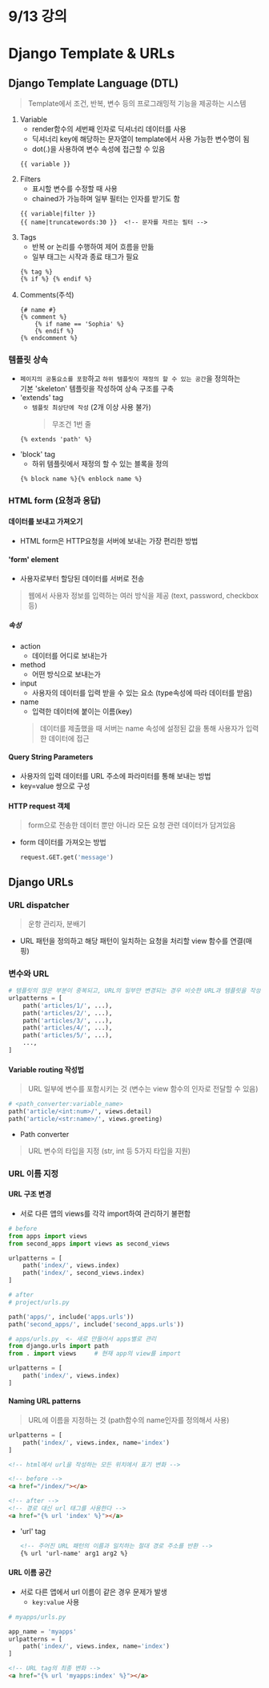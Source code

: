 # 9/13 강의
# Django Template & URLs
## Django Template Language (DTL)
> Template에서 조건, 반복, 변수 등의 프로그래밍적 기능을 제공하는 시스템
1. Variable
    - render함수의 세번째 인자로 딕셔너리 데이터를 사용
    - 딕셔너리 key에 해당하는 문자열이 template에서 사용 가능한 변수명이 됨
    - dot(.)을 사용하여 변수 속성에 접근할 수 있음
    ```django-html
    {{ variable }}
    ```
2. Filters
    - 표시할 변수를 수정할 때 사용
    - chained가 가능하며 일부 필터는 인자를 받기도 함    
    ```django-html
    {{ variable|filter }}
    {{ name|truncatewords:30 }}  <!-- 문자를 자르는 필터 -->
    ```
3. Tags
    - 반복 or 논리를 수행하여 제어 흐름을 만듦
    - 일부 태그는 시작과 종료 태그가 필요
    ```django-html
    {% tag %}
    {% if %} {% endif %}
    ```
4. Comments(주석)
    ```django-html
    {# name #}
    {% comment %}
        {% if name == 'Sophia' %}
        {% endif %}
    {% endcomment %}
   ```
### 템플릿 상속
- `페이지의 공통요소를 포함`하고 `하위 템플릿이 재정의 할 수 있는 공간`을 정의하는<br/>
기본 'skeleton' 템플릿을 작성하여 상속 구조를 구축
- 'extends' tag
    - `템플릿 최상단에 작성` (2개 이상 사용 불가)
        > 무조건 1번 줄
    ```django-html
    {% extends 'path' %}
    ```
- 'block' tag
    - 하위 템플릿에서 재정의 할 수 있는 블록을 정의
    ```django-html
    {% block name %}{% enblock name %}
    ```
### HTML form (요청과 응답)
#### 데이터를 보내고 가져오기
- HTML form은 HTTP요청을 서버에 보내는 가장 편리한 방법
#### 'form' element
- 사용자로부터 할당된 데이터를 서버로 전송
> 웹에서 사용자 정보를 입력하는 여러 방식을 제공 (text, password, checkbox 등)
##### 속성
- action
    - 데이터를 어디로 보내는가
- method
    - 어떤 방식으로 보내는가
- input
    - 사용자의 데이터를 입력 받을 수 있는 요소 (type속성에 따라 데이터를 받음)
- name
    - 입력한 데이터에 붙이는 이름(key)
    > 데이터를 제출했을 때 서버는 name 속성에 설정된 값을 통해 사용자가 입력한 데이터에 접근
#### Query String Parameters
- 사용자의 입력 데이터를 URL 주소에 파라미터를 통해 보내는 방법
- key=value 쌍으로 구성
#### HTTP request 객체
> form으로 전송한 데이터 뿐만 아니라 모든 요청 관련 데이터가 담겨있음
- form 데이터를 가져오는 방법
    ```python
    request.GET.get('message')
    ```

## Django URLs
### URL dispatcher
> 운항 관리자, 분배기
- URL 패턴을 정의하고 해당 패턴이 일치하는 요청을 처리할 view 함수를 연결(매핑)
### 변수와 URL
```python
# 템플릿의 많은 부분이 중복되고, URL의 일부만 변경되는 경우 비슷한 URL과 템플릿을 작성해야할까?
urlpatterns = [
    path('articles/1/', ...),
    path('articles/2/', ...),
    path('articles/3/', ...),
    path('articles/4/', ...),
    path('articles/5/', ...),
    ...,
]
```
#### Variable routing 작성법
> URL 일부에 변수를 포함시키는 것 (변수는 view 함수의 인자로 전달할 수 있음)
```python
# <path_converter:variable_name>
path('article/<int:num>/', views.detail)
path('article/<str:name>/', views.greeting)
```
- Path converter
> URL 변수의 타입을 지정 (str, int 등 5가지 타입을 지원)
### URL 이름 지정
#### URL 구조 변경
- 서로 다른 앱의 views를 각각 import하여 관리하기 불편함
```python
# before
from apps import views
from second_apps import views as second_views

urlpatterns = [
    path('index/', views.index)
    path('index/', second_views.index)
]
```
```python
# after
# project/urls.py

path('apps/', include('apps.urls'))
path('second_apps/', include('second_apps.urls'))

# apps/urls.py  <- 새로 만들어서 apps별로 관리
from django.urls import path
from . import views     # 현재 app의 view를 import

urlpatterns = [
    path('index/', views.index)
]
```
#### Naming URL patterns
> URL에 이름을 지정하는 것 (path함수의 name인자를 정의해서 사용)
```python
urlpatterns = [
    path('index/', views.index, name='index')
]
```
```html
<!-- html에서 url을 작성하는 모든 위치에서 표기 변화 -->

<!-- before -->
<a href="/index/"></a>

<!-- after -->
<!-- 경로 대신 url 태그를 사용한다 -->
<a href="{% url 'index' %}"></a>
```
- 'url' tag
    ```html
    <!-- 주어진 URL 패턴의 이름과 일치하는 절대 경로 주소를 반환 -->
    {% url 'url-name' arg1 arg2 %}
    ```
#### URL 이름 공간
- 서로 다른 앱에서 url 이름이 같은 경우 문제가 발생
    - `key:value` 사용
```python
# myapps/urls.py

app_name = 'myapps'
urlpatterns = [
    path('index/', views.index, name='index')
]
```
```html
<!-- URL tag의 최종 변화 -->
<a href="{% url 'myapps:index' %}"></a>
```